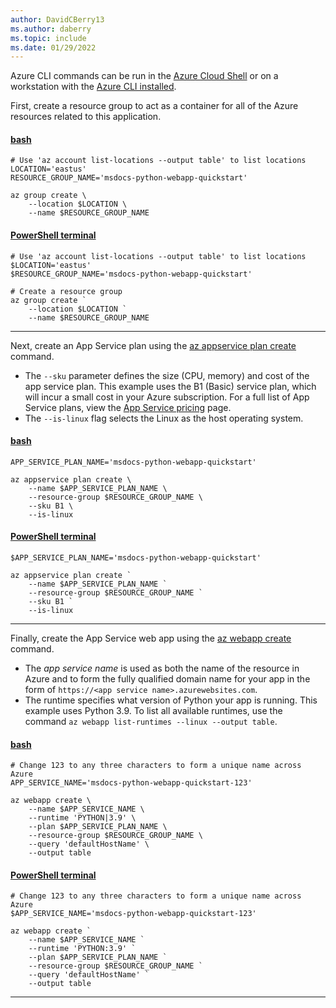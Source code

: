 ```yaml
---
author: DavidCBerry13
ms.author: daberry
ms.topic: include
ms.date: 01/29/2022
---
```

Azure CLI commands can be run in the [Azure Cloud Shell](https://shell.azure.com) or on a workstation with the [Azure CLI installed](/cli/azure/install-azure-cli).

First, create a resource group to act as a container for all of the Azure resources related to this application.

#### [bash](#tab/terminal-bash)

```azurecli
# Use 'az account list-locations --output table' to list locations
LOCATION='eastus'
RESOURCE_GROUP_NAME='msdocs-python-webapp-quickstart'

az group create \
    --location $LOCATION \
    --name $RESOURCE_GROUP_NAME
```

#### [PowerShell terminal](#tab/terminal-powershell)

```azurecli
# Use 'az account list-locations --output table' to list locations
$LOCATION='eastus'
$RESOURCE_GROUP_NAME='msdocs-python-webapp-quickstart'

# Create a resource group
az group create `
    --location $LOCATION `
    --name $RESOURCE_GROUP_NAME
```

---

Next, create an App Service plan using the [az appservice plan create](/cli/azure/appservice/plan#az_appservice_plan_create) command.

* The `--sku` parameter defines the size (CPU, memory) and cost of the app service plan.  This example uses the B1 (Basic) service plan, which will incur a small cost in your Azure subscription. For a full list of App Service plans, view the [App Service pricing](https://azure.microsoft.com/pricing/details/app-service/linux/) page.
* The `--is-linux` flag selects the Linux as the host operating system.

#### [bash](#tab/terminal-bash)

```azurecli
APP_SERVICE_PLAN_NAME='msdocs-python-webapp-quickstart'    

az appservice plan create \
    --name $APP_SERVICE_PLAN_NAME \
    --resource-group $RESOURCE_GROUP_NAME \
    --sku B1 \
    --is-linux
```

#### [PowerShell terminal](#tab/terminal-powershell)

```azurecli
$APP_SERVICE_PLAN_NAME='msdocs-python-webapp-quickstart'    

az appservice plan create `
    --name $APP_SERVICE_PLAN_NAME `
    --resource-group $RESOURCE_GROUP_NAME `
    --sku B1 `
    --is-linux
```

---

Finally, create the App Service web app using the [az webapp create](/cli/azure/webapp#az_webapp_create) command.  

* The *app service name* is used as both the name of the resource in Azure and to form the fully qualified domain name for your app in the form of `https://<app service name>.azurewebsites.com`.
* The runtime specifies what version of Python your app is running. This example uses Python 3.9. To list all available runtimes, use the command `az webapp list-runtimes --linux --output table`.

#### [bash](#tab/terminal-bash)

```azurecli
# Change 123 to any three characters to form a unique name across Azure
APP_SERVICE_NAME='msdocs-python-webapp-quickstart-123'

az webapp create \
    --name $APP_SERVICE_NAME \
    --runtime 'PYTHON|3.9' \
    --plan $APP_SERVICE_PLAN_NAME \
    --resource-group $RESOURCE_GROUP_NAME \
    --query 'defaultHostName' \
    --output table
```

#### [PowerShell terminal](#tab/terminal-powershell)

```azurecli
# Change 123 to any three characters to form a unique name across Azure
$APP_SERVICE_NAME='msdocs-python-webapp-quickstart-123'

az webapp create `
    --name $APP_SERVICE_NAME `
    --runtime 'PYTHON:3.9' `
    --plan $APP_SERVICE_PLAN_NAME `
    --resource-group $RESOURCE_GROUP_NAME `
    --query 'defaultHostName' `
    --output table
```

---
